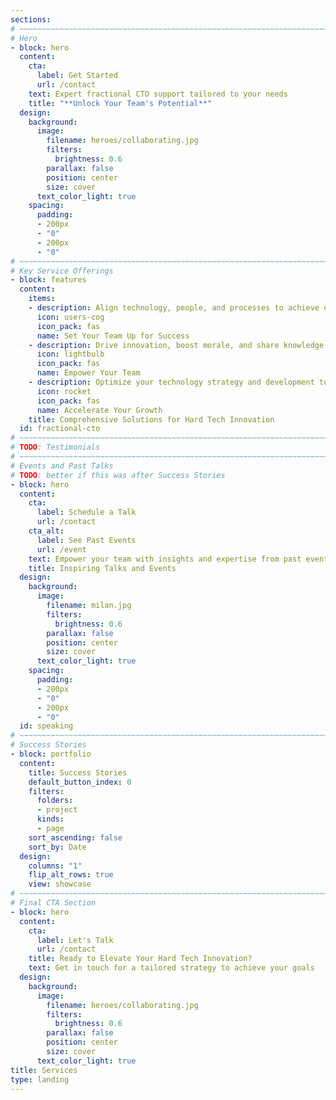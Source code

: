 ```yaml
---
sections:
# ~~~~~~~~~~~~~~~~~~~~~~~~~~~~~~~~~~~~~~~~~~~~~~~~~~~~~~~~~~~~~~~~~~~~~~~~~~~~~
# Hero
- block: hero
  content:
    cta:
      label: Get Started
      url: /contact
    text: Expert fractional CTO support tailored to your needs
    title: "**Unlock Your Team's Potential**"
  design:
    background:
      image:
        filename: heroes/collaborating.jpg
        filters:
          brightness: 0.6
        parallax: false
        position: center
        size: cover
      text_color_light: true
    spacing:
      padding:
      - 200px
      - "0"
      - 200px
      - "0"
# ~~~~~~~~~~~~~~~~~~~~~~~~~~~~~~~~~~~~~~~~~~~~~~~~~~~~~~~~~~~~~~~~~~~~~~~~~~~~~
# Key Service Offerings
- block: features
  content:
    items:
    - description: Align technology, people, and processes to achieve outstanding results
      icon: users-cog
      icon_pack: fas
      name: Set Your Team Up for Success
    - description: Drive innovation, boost morale, and share knowledge through expert guidance
      icon: lightbulb
      icon_pack: fas
      name: Empower Your Team
    - description: Optimize your technology strategy and development to scale faster
      icon: rocket
      icon_pack: fas
      name: Accelerate Your Growth
    title: Comprehensive Solutions for Hard Tech Innovation
  id: fractional-cto
# ~~~~~~~~~~~~~~~~~~~~~~~~~~~~~~~~~~~~~~~~~~~~~~~~~~~~~~~~~~~~~~~~~~~~~~~~~~~~~
# TODO: Testimonials
# ~~~~~~~~~~~~~~~~~~~~~~~~~~~~~~~~~~~~~~~~~~~~~~~~~~~~~~~~~~~~~~~~~~~~~~~~~~~~~
# Events and Past Talks
# TODO: better if this was after Success Stories
- block: hero
  content:
    cta:
      label: Schedule a Talk
      url: /contact
    cta_alt:
      label: See Past Events
      url: /event
    text: Empower your team with insights and expertise from past events
    title: Inspiring Talks and Events
  design:
    background:
      image:
        filename: milan.jpg
        filters:
          brightness: 0.6
        parallax: false
        position: center
        size: cover
      text_color_light: true
    spacing:
      padding:
      - 200px
      - "0"
      - 200px
      - "0"
  id: speaking
# ~~~~~~~~~~~~~~~~~~~~~~~~~~~~~~~~~~~~~~~~~~~~~~~~~~~~~~~~~~~~~~~~~~~~~~~~~~~~~
# Success Stories
- block: portfolio
  content:
    title: Success Stories
    default_button_index: 0
    filters:
      folders:
      - project
      kinds:
      - page
    sort_ascending: false
    sort_by: Date
  design:
    columns: "1"
    flip_alt_rows: true
    view: showcase
# ~~~~~~~~~~~~~~~~~~~~~~~~~~~~~~~~~~~~~~~~~~~~~~~~~~~~~~~~~~~~~~~~~~~~~~~~~~~~~
# Final CTA Section
- block: hero
  content:
    cta:
      label: Let's Talk
      url: /contact
    title: Ready to Elevate Your Hard Tech Innovation?
    text: Get in touch for a tailored strategy to achieve your goals
  design:
    background:
      image:
        filename: heroes/collaborating.jpg
        filters:
          brightness: 0.6
        parallax: false
        position: center
        size: cover
      text_color_light: true
title: Services
type: landing
---
```

